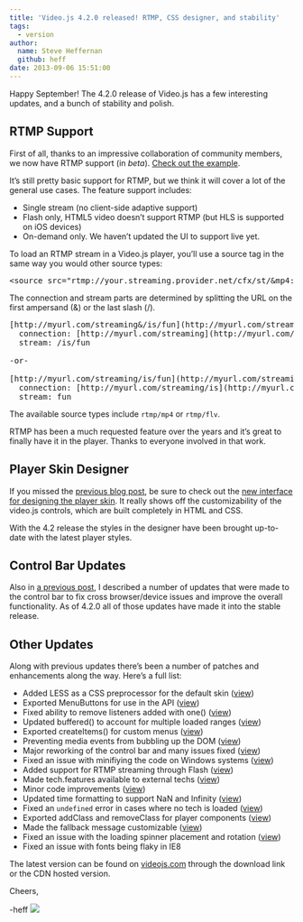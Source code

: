 ```yaml
---
title: 'Video.js 4.2.0 released! RTMP, CSS designer, and stability'
tags:
  - version
author:
  name: Steve Heffernan
  github: heff
date: 2013-09-06 15:51:00
---
```


Happy September! The 4.2.0 release of Video.js has a few interesting updates, and a bunch of stability and polish.

## RTMP Support

First of all, thanks to an impressive collaboration of community members, we now have RTMP support (in _beta_). [Check out the example](http://jsbin.com/cayake).

It&rsquo;s still pretty basic support for RTMP, but we think it will cover a lot of the general use cases. The feature support includes:

*   Single stream (no client-side adaptive support)
*   Flash only, HTML5 video doesn&rsquo;t support RTMP (but HLS is supported on iOS devices)
*   On-demand only. We haven&rsquo;t updated the UI to support live yet.

To load an RTMP stream in a Video.js player, you&rsquo;ll use a source tag in the same way you would other source types:

<pre class="prettify" style="word-wrap: break-word;">
&lt;source src="rtmp://your.streaming.provider.net/cfx/st/&amp;mp4:path/to/video.mp4" type="rtmp/mp4"&gt;
</pre>

The connection and stream parts are determined by splitting the URL on the first ampersand (&amp;) or the last slash (/).

<pre class="prettify">
[http://myurl.com/streaming&amp;/is/fun](http://myurl.com/streaming&amp;/is/fun) --&gt;
  connection: [http://myurl.com/streaming](http://myurl.com/streaming)
  stream: /is/fun

-or-

[http://myurl.com/streaming/is/fun](http://myurl.com/streaming/is/fun) --&gt;
  connection: [http://myurl.com/streaming/is](http://myurl.com/streaming/is)
  stream: fun
</pre>

The available source types include `rtmp/mp4` or `rtmp/flv`.

RTMP has been a much requested feature over the years and it&rsquo;s great to finally have it in the player. Thanks to everyone involved in that work.

## Player Skin Designer

If you missed the [previous blog post](http://blog.videojs.com/post/55553002104/new-player-skin-designer-for-video-js), be sure to check out the [new interface for designing the player skin](http://designer.videojs.com). It really shows off the customizability of the video.js controls, which are built completely in HTML and CSS.

With the 4.2 release the styles in the designer have been brought up-to-date with the latest player styles.

## Control Bar Updates

Also in [a previous post](http://blog.videojs.com/post/57828375480/hiding-and-showing-video-player-controls), I described a number of updates that were made to the control bar to fix cross browser/device issues and improve the overall functionality. As of 4.2.0 all of those updates have made it into the stable release.

## Other Updates

Along with previous updates there&rsquo;s been a number of patches and enhancements along the way. Here&rsquo;s a full list:

*   Added LESS as a CSS preprocessor for the default skin ([view](https://github.com/videojs/video.js/pull/644))
*   Exported MenuButtons for use in the API ([view](https://github.com/videojs/video.js/pull/648))
*   Fixed ability to remove listeners added with one() ([view](https://github.com/videojs/video.js/pull/659))
*   Updated buffered() to account for multiple loaded ranges ([view](https://github.com/videojs/video.js/pull/643))
*   Exported createItems() for custom menus ([view](https://github.com/videojs/video.js/pull/654))
*   Preventing media events from bubbling up the DOM ([view](https://github.com/videojs/video.js/pull/630))
*   Major reworking of the control bar and many issues fixed ([view](https://github.com/videojs/video.js/pull/672))
*   Fixed an issue with minifiying the code on Windows systems ([view](https://github.com/videojs/video.js/pull/683))
*   Added support for RTMP streaming through Flash ([view](https://github.com/videojs/video.js/pull/605))
*   Made tech.features available to external techs ([view](https://github.com/videojs/video.js/pull/705))
*   Minor code improvements ([view](https://github.com/videojs/video.js/pull/706))
*   Updated time formatting to support NaN and Infinity ([view](https://github.com/videojs/video.js/pull/627))
*   Fixed an `undefined` error in cases where no tech is loaded ([view](https://github.com/videojs/video.js/pull/632))
*   Exported addClass and removeClass for player components ([view](https://github.com/videojs/video.js/pull/661))
*   Made the fallback message customizable ([view](https://github.com/videojs/video.js/pull/638))
*   Fixed an issue with the loading spinner placement and rotation ([view](https://github.com/videojs/video.js/pull/694))
*   Fixed an issue with fonts being flaky in IE8

The latest version can be found on [videojs.com](http://www.videojs.com) through the download link or the CDN hosted version.

Cheers,

-heff
![](http://feeds.feedburner.com/~r/video-js/~4/V_IGILu3P_0)
